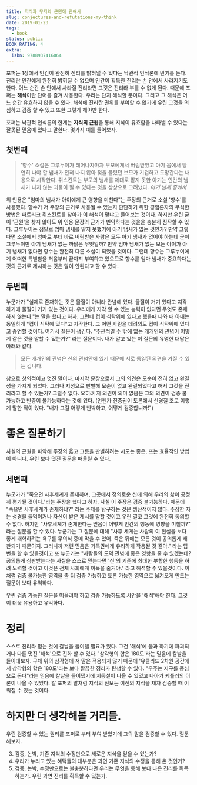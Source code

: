 ```yaml
---
title: 지식과 무지의 근원에 관해서
slug: conjectures-and-refutations-my-think
date: 2019-01-23
tags:
  - book
status: public
BOOK_RATING: 4
extra:
  isbn: 9788937416064
---
```


<!-- 포퍼책은 재미있다.(개인적으로 1장의 압권은 포퍼가 정보의 근원을 찾으려는 경험주의자를 반박하는 과정이었다.) 포퍼책은 재미도 재미지만 더 생각할 과제를 준다는 점에서 매우 훌륭하다.  -->

포퍼는 1장에서 인간이 완전히 진리를 밝혀낼 수 있다는 낙관적 인식론에 반기를 든다. 진리란 인간에게 완전히 밝혀질 수 없으며 인간이 획득한 진리는 손 안에서 사라지기도 한다. 어느 순간 손 안에서 사라질 진리라면 그것은 진리라 부를 수 없게 된다. 때문에 포퍼는 **해석**이란 단어를 즐겨 사용한다. 우리는 단지 해석할 뿐이다. 그리고 그 해석은 어느 순간 유효하지 않을 수 있다. 해석에 진리란 권위를 부여할 수 없기에 우린 그것을 의심하고 검증 할 수 있고 또한 그렇게 해야만 한다. 

포퍼는 낙관적 인식론의 한계는 **지식의 근원**을 통해 지식이 유효함을 나타낼 수 있다는 잘못된 믿음에 있다고 말한다. 몇가지 예를 들어보자. 

## 첫번째

  >'향수' 소설은 그루누이가 태어나자마자 부모에게서 버림받았고 아기 몸에서 당연히 나야 할 냄새가 전혀 나지 않아 젖을 물렸던 보모가 기겁하고 도망간다는 내용으로 시작한다. 쥐스킨트는 부모의 냄새를 제대로 맡지 못한 아기는 인간의 냄새가 나지 않는 괴물이 될 수 있다는 것을 상상으로 그려냈다. <cite>아기 냄새 중에서</cite>

위 인용은 "엄마의 냄새가 아이에게 큰 영향을 미친다"는 주장의 근거로 소설 '향수'를 사용했다. 향수가 저 주장의 근거로 사용될 수 있는지 판단하기 위한 경험론자의 무식한 방법은 파트리크 쥐스킨트를 찾아가 이 해석이 맞냐고 물어보는 것이다. 하지만 우린 굳이 '근원'을 찾지 않아도 위 인용 문장의 근거가 빈약하다는 것을을 충분히 짐작할 수 있다. 그루누이는 정말로 엄마 냄새를 맡지 못했기에 아기 냄새가 없는 것인가? 만약 그렇다면 소설에서 엄마로 부터 바로 버림받은 사람은 모두 아기 냄새가 없어야 하는데 굳이 그루누이만 아기 냄새가 없는 까닭은 무엇일까? 만약 엄마 냄새가 없는 모든 아이가 아기 냄새가 없다면 향수는 완전히 다른 소설이 되었을 것이다. 그런데 향수는 그루누이에게 어떠한 특별함을 처음부터 끝까지 부여하고 있으므로 향수를 엄마 냄새가 중요하다는 것의 근거로 제시하는 것은 말이 안된다고 할 수 있다.

## 두번째
누군가가 "실제로 존재하는 것은 물질이 아니라 관념에 있다. 물질이 거기 있다고 지각하기에 물질이 거기 있는 것이다. 우리에게 지각 할 수 있는 능력이 없다면 무엇도 존재하지 않는다."는 말을 했다고 하자. 그런데 컵이 식탁위에 있다고 했을때 나와 내 아내는 동일하게 "컵이 식탁에 있다"고 지각한다. 그 어떤 사람을 데려와도 컵이 식탁위에 있다고 증언할 것이다. 여기서 질문이 생긴다. "주관적일 수 밖에 없는 개개인의 관념이 어떻게 같은 것을 말할 수 있는가?" 라는 질문이다. 내가 알고 있는 이 질문의 유명한 대답은 아래와 같다. 
  >모든 개개인의 관념은 신의 관념안에 있기 때문에 서로 통일된 의견을 가질 수 있는 겁니다. 

참으로 창의적이고 멋진 말이다. 마지막 문장으로서 그의 의견은 모순이 전혀 없고 완결성을 가지게 되었다. 그러나 지성으로 판별해 모순이 없고 완결되었다고 해서 그것을 진리라고 할 수 있는가? 그럴수 없다. 오히려 저 의견이 의미 없음은 그의 의견이 검증 불가능하고 반증이 불가능하다는 것에 있다. (언젠가 진중권이 토론에서 신경질 조로 이렇게 말한 적이 있다. "내가 그걸 어떻게 반박하고, 어떻게 검증합니까!")

# 좋은 질문하기
사실의 근원을 파악해 주장의 옳고 그름을 판별하려는 시도는 좋은, 또는 효율적인 방법이 아니다. 우린 보다 멋진 질문을 떠올릴 수 있다.

## 세번째 
누군가가 "죽으면 사후세계가 존재하며, 그곳에서 정의로운 신에 의해 우리의 삶이 공정히 평가될 것이다."라는 주장을 했다고 하자. 사실 이 주장은 검증 불가능하다. 때문에 "죽으면 사후세계가 존재하냐?" 라는 주제를 탐구하는 것은 생산적이지 않다. 주장한 자는 성경을 들먹이거나 자신이 받은 계시를 말할 것이고 우린 결코 그것에 완전히 동의할 수 없다. 하지만 "사후세계가 존재한다는 믿음이 어떻게 인간의 행동에 영향을 미칠까?" 라는 질문을 할 수 있다. 누군가는 그 질문에 대해 "사후 세계는 사람의 이 현실을 보다 좋게 개혁하려는 욕구를 무의식 중에 막을 수 있어. 죽은 뒤에는 모든 것이 공의롭게 재판되기 때문이지. 그러니까 저런 믿음은 기득권에게 유리하게 작용될 것 같아." 라는 답변을 할 수 있을것이고 또 누군가는 "사람들의 도덕 관념에 좋은 영향을 줄 수 있겠는데? 공의롭게 심판받는다는 사실을 스스로 믿는다면 '신'의 기준에 최대한 부합한 행동을 하려 노력할 것이고 이것은 전체 사회에게 이득을 줄거야." 라고 해석할 수 있을것이다. 이처럼 검증 불가능한 영역을 좀 더 검증 가능하고 토론 가능한 영역으로 옮겨오게 만드는 질문이 보다 유익하다. 

<!-- 여기서 난 한가지를 언급해야만 하는데, 더욱 중요한 것은 사실의 참과 거짓보다 **해석**에 있다는 것이다.  -->
우린 검증 가능한 질문을 떠올려야 하고 검증 가능하도록 사안을 '해석'해야 한다. 그것이 더욱 유용하고 유익하다. 

# 정리
스스로 진리라 믿는 것에 칼날을 들이댈 필요가 있다. 그건 '해석'에 불과 하기에 파괴되거나 다른 멋진 '해석'으로 진화 할 수 있다. '삼각형의 합은 180도'라는 믿음에 칼날을 들이대보자. 구체 위의 삼각형에 저 말은 적용되지 않기 때문에 '유클리드 2차원 공간에서 삼각형의 합은 180도'라는 보다 깔끔한 정리가 탄생할 수 있다. "우주는 지구를 중심으로 돈다"라는 믿음에 칼날을 들이댔기에 지동설이 나올 수 있었고 나아가 케플러의 이론이 나올 수 있었다. 칼 포퍼의 말처럼 지식의 진보는 이전의 지식을 재차 검증할 때 이뤄질 수 있는 것이다.

# 하지만 더 생각해볼 거리들.
우린 검증할 수 있는 권리를 포퍼로 부터 부여 받았기에 그의 말을 검증할 수 있다. 질문해보자.

3. 검증, 논박, 기존 지식의 수정만으로 새로운 지식을 얻을 수 있는가?
4. 우리가 누리고 있는 혜택들의 대부분은 과연 기존 지식의 수정을 통해 온 것인가? 
5. 검증, 논박, 수정만으로는 불충분하다면 우리는 무엇을 통해 보다 나은 진리를 획득하는가. 우린 과연 진리를 획득할 수 있는가.


